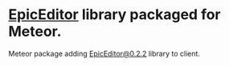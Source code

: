 [EpicEditor](http://epiceditor.com/) library packaged for Meteor.
=================

Meteor package adding EpicEditor@0.2.2 library to client.